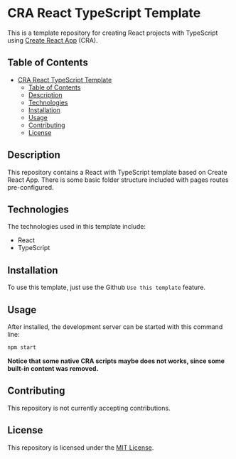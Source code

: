 # CRA React TypeScript Template

This is a template repository for creating React projects with TypeScript using [Create React App](https://create-react-app.dev) (CRA).

## Table of Contents

-   [CRA React TypeScript Template](#cra-react-typescript-template)
    -   [Table of Contents](#table-of-contents)
    -   [Description](#description)
    -   [Technologies](#technologies)
    -   [Installation](#installation)
    -   [Usage](#usage)
    -   [Contributing](#contributing)
    -   [License](#license)

## Description

This repository contains a React with TypeScript template based on Create React App. There is some basic folder structure included with pages routes pre-configured.

## Technologies

The technologies used in this template include:

-   React
-   TypeScript

## Installation

To use this template, just use the Github `Use this template` feature.

## Usage

After installed, the development server can be started with this command line:

```bash
npm start
```

**Notice that some native CRA scripts maybe does not works, since some built-in content was removed.**

## Contributing

This repository is not currently accepting contributions.

## License

This repository is licensed under the [MIT License](https://opensource.org/licenses/MIT).
